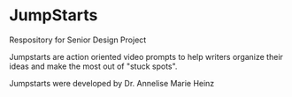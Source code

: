 # JumpStarts
Respository for Senior Design Project

Jumpstarts are action oriented video prompts to help writers organize their ideas and make the most out of "stuck spots". 

Jumpstarts were developed by Dr. Annelise Marie Heinz
